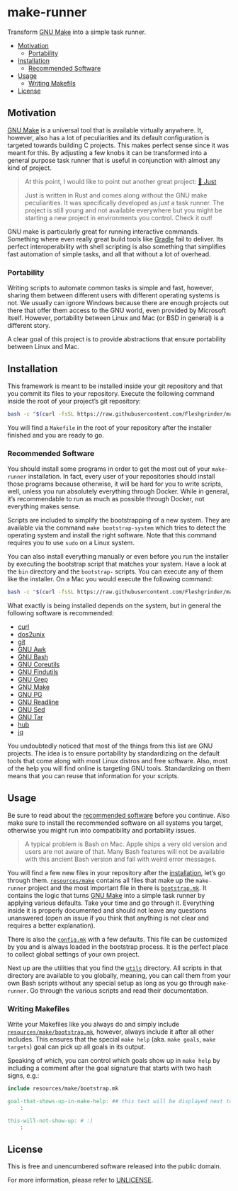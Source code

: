 # make-runner

Transform [GNU Make] into a simple task runner.

* [Motivation](#motivation)
  * [Portability](#portability)
* [Installation](#installation)
  * [Recommended Software](#recommended-software)
* [Usage](#usage)
  * [Writing Makefils](#writing-makefiles)
* [License](#license)

## Motivation

[GNU Make] is a universal tool that is available virtually anywhere. It, 
however, also has a lot of peculiarities and its default configuration is 
targeted towards building C projects. This makes perfect sense since it was 
meant for this. By adjusting a few knobs it can be transformed into a general 
purpose task runner that is useful in conjunction with almost any kind of 
project.

> At this point, I would like to point out another great project:
> [🤖 Just](https://github.com/casey/just)
>
> Just is written in Rust and comes along without the GNU make peculiarities.
> It was specifically developed as _just_ a task runner. The project is still
> young and not available everywhere but you might be starting a new project in
> environments you control. Check it out!

GNU make is particularly great for running interactive commands. Something
where even really great build tools like [Gradle](https://gradle.org/) fail to 
deliver. Its perfect interoperability with shell scripting is also something 
that simplifies fast automation of simple tasks, and all that without a lot of 
overhead.

### Portability

Writing scripts to automate common tasks is simple and fast, however, sharing
them between different users with different operating systems is not. We
usually can ignore Windows because there are enough projects out there that
offer them access to the GNU world, even provided by Microsoft itself. However,
portability between Linux and Mac (or BSD in general) is a different story.

A clear goal of this project is to provide abstractions that ensure portability
between Linux and Mac.

## Installation

This framework is meant to be installed inside your git repository and that you
commit its files to your repository. Execute the following command inside the
root of your project’s git repository:

```sh
bash -c "$(curl -fsSL https://raw.githubusercontent.com/Fleshgrinder/make-runner/v0.1.0/bin/installer)"
```

You will find a `Makefile` in the root of your repository after the installer
finished and you are ready to go.

### Recommended Software

You should install some programs in order to get the most out of your 
`make-runner` installation. In fact, every user of your repositories should 
install those programs because otherwise, it will be hard for you to write 
scripts, well, unless you run absolutely everything through Docker. While in 
general, it’s recommendable to run as much as possible through Docker, not 
everything makes sense.

Scripts are included to simplify the bootstrapping of a new system. They are 
available via the command `make bootstrap-system` which tries to detect the 
operating system and install the right software. Note that this command requires 
you to use `sudo` on a Linux system.

You can also install everything manually or even before you run the installer by 
executing the bootstrap script that matches your system. Have a look at the 
`bin` directory and the `bootstrap-` scripts. You can execute any of them like 
the installer. On a Mac you would execute the following command:

```sh
bash -c "$(curl -fsSL https://raw.githubusercontent.com/Fleshgrinder/make-runner/v0.1.0/bin/bootstrap-mac)"
```

What exactly is being installed depends on the system, but in general the
following software is recommended:

* [curl](https://curl.haxx.se/)
* [dos2unix](http://dos2unix.sourceforge.net/)
* [git](https://git-scm.com/)
* [GNU Awk](https://www.gnu.org/software/gawk/)
* [GNU Bash](https://www.gnu.org/software/bash/)
* [GNU Coreutils](https://www.gnu.org/software/coreutils/)
* [GNU Findutils](https://www.gnu.org/software/findutils/)
* [GNU Grep](https://www.gnu.org/software/grep/)
* [GNU Make]
* [GNU PG](https://www.gnupg.org/)
* [GNU Readline](https://www.gnu.org/software/readline/)
* [GNU Sed](https://www.gnu.org/software/sed/)
* [GNU Tar](https://www.gnu.org/software/tar/)
* [hub](https://hub.github.com/)
* [jq](https://stedolan.github.io/jq/)

You undoubtedly noticed that most of the things from this list are GNU projects. 
The idea is to ensure portability by standardizing on the default tools that 
come along with most Linux distros and free software. Also, most of the help you 
will find online is targeting GNU tools. Standardizing on them means that you 
can reuse that information for your scripts.

## Usage

Be sure to read about the [recommended software](#recommended-software) before
you continue. Also make sure to install the recommended software on all systems
you target, otherwise you might run into compatibility and portability issues.

> A typical problem is Bash on Mac. Apple ships a very old version and users are
> not aware of that. Many Bash features will not be available with this ancient
> Bash version and fail with weird error messages.

You will find a few new files in your repository after the 
[installation](#installation), let’s go through them. 
[`resources/make`](resources/make) contains all files that make up the 
`make-runner` project and the most important file in there is 
[`bootstrap.mk`](resources/make/bootstrap.mk). It contains the logic that turns
[GNU Make] into a simple task runner by applying various defaults. Take your
time and go through it. Everything inside it is properly documented and should
not leave any questions unanswered (open an issue if you think that anything is
not clear and requires a better explanation).

There is also the [`config.mk`](resources/make/config.mk) with a few defaults.
This file can be customized by you and is always loaded in the bootstrap 
process. It is the perfect place to collect global settings of your own project.

Next up are the utilities that you find the [`utils`](resources/make/utils)
directory. All scripts in that directory are available to you globally, meaning,
you can call them from your own Bash scripts without any special setup as long
as you go through `make-runner`. Go through the various scripts and read their
documentation.

### Writing Makefiles

Write your Makefiles like you always do and simply include
[`resources/make/bootstrap.mk`](resources/make/bootstrap.mk), however, always
include it after all other includes. This ensures that the special `make help`
(aka. `make goals`, `make targets`) goal can pick up all goals in its output.

Speaking of which, you can control which goals show up in `make help` by 
including a comment after the goal signature that starts with two hash signs,
e.g.:

```makefile
include resources/make/bootstrap.mk

goal-that-shows-up-in-make-help: ## this text will be displayed next to it
	:

this-will-not-show-up: # :)
	:

```

## License

This is free and unencumbered software released into the public domain.

For more information, please refer to [UNLICENSE](./UNLICENSE.md).

[GNU Make]: https://www.gnu.org/software/make/
